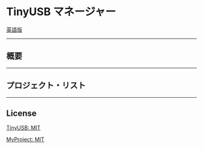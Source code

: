 TinyUSB マネージャー
=========

[英語版](README.md)
   
---
   
## 概要

---

## プロジェクト・リスト

---
## License

[TinyUSB: MIT](../tinyusb/LICENCE)

[MyProject: MIT](../LICENSE)
